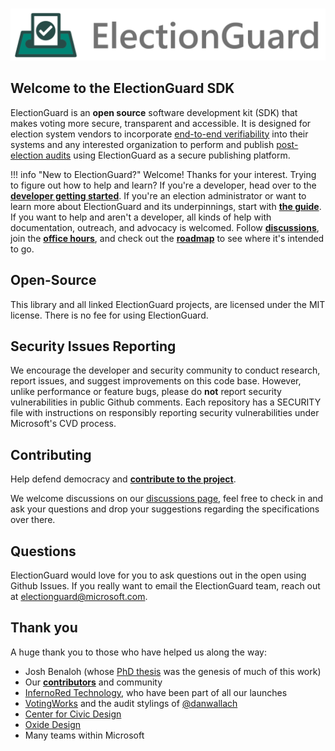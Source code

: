 #

![Microsoft Defending Democracy Program: ElectionGuard](images/electionguard-banner.svg)

## Welcome to the ElectionGuard SDK

ElectionGuard is an **open source** software development kit (SDK) that makes voting more secure, transparent and accessible. It is designed for election system vendors to incorporate [end-to-end verifiability](Glossary/#end-to-end-verifiable-elections) into their systems and any interested organization to perform and publish [post-election audits](Glossary/#post-election-audit) using ElectionGuard as a secure publishing platform.

!!! info "New to ElectionGuard?"
    Welcome! Thanks for your interest. Trying to figure out how to help and learn? If you're a developer, head over to the [**developer getting started**](develop/Getting_Started.md). If you're an election administrator or want to learn more about ElectionGuard and its underpinnings, start with [**the guide**](getting_started/index.md). If you want to help and aren't a developer, all kinds of help with documentation, outreach, and advocacy is welcomed. Follow [**discussions**](https://github.com/microsoft/electionguard/discussions), join the [**office hours**](https://github.com/microsoft/electionguard/discussions/61), and check out the [**roadmap**](overview/Roadmap.md) to see where it's intended to go.


## Open-Source

This library and all linked ElectionGuard projects, are licensed under the MIT license. There is no fee for using ElectionGuard.

## Security Issues Reporting

We encourage the developer and security community to conduct research, report issues, and suggest improvements on this code base. However, unlike performance or feature bugs, please do **not** report security vulnerabilities in public Github comments. Each repository has a SECURITY file with instructions on responsibly reporting security vulnerabilities under Microsoft's CVD process.

## Contributing

Help defend democracy and **[contribute to the project](community/index.md)**.

[contribute to the project]: https://github.com/microsoft/electionguard/blob/main/CONTRIBUTING.md

We welcome discussions on our [discussions page](https://github.com/microsoft/electionguard/discussions), feel free to check in and ask your questions and drop your suggestions regarding the specifications over there.

## Questions

ElectionGuard would love for you to ask questions out in the open using Github Issues. If you really want to email the ElectionGuard team, reach out at [electionguard@microsoft.com](mailto:electionguard@microsoft.com).

## Thank you

A huge thank you to those who have helped us along the way:

- Josh Benaloh (whose [PhD thesis](https://www.microsoft.com/en-us/research/publication/verifiable-secret-ballot-elections/) was the genesis of much of this work)
- Our [**contributors**](community/index.md) and community
- [InfernoRed Technology](https://infernored.com/), who have been part of all our launches
- [VotingWorks](https://voting.works/) and the audit stylings of [@danwallach](https://github.com/danwallach)
- [Center for Civic Design](https://civicdesign.org/)
- [Oxide Design](https://oxidedesign.com/)
- Many teams within Microsoft

